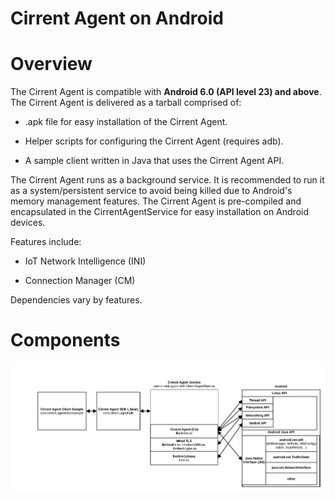 ﻿# Cirrent Agent on Android

# Overview

The Cirrent Agent is compatible with **Android 6.0 (API level 23) and above**. The Cirrent Agent is delivered as a tarball comprised of:

-   .apk  file for easy installation of the Cirrent Agent.
    
-   Helper scripts for configuring the Cirrent Agent (requires  adb).
    
-   A sample client written in Java that uses the Cirrent Agent API.
    

The Cirrent Agent runs as a background service. It is recommended to run it as a system/persistent service to avoid being killed due to Android's memory management features. The Cirrent Agent is pre-compiled and encapsulated in the  CirrentAgentService  for easy installation on Android devices.

Features include:

-   IoT Network Intelligence (INI)
    
-   Connection Manager (CM)
    

Dependencies vary by features.

# Components

![Android_Architecture.png](../img/Android_Architecture.png)
